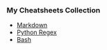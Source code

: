 ### My Cheatsheets Collection

* [Markdown](../cheatsheets/Markdown_Cheat_Sheet_v1-1.pdf)
* [Python Regex](../cheatsheets/python-regular-expressions-cheat-sheet.pdf)
* [Bash](https://devhints.io/bash)
